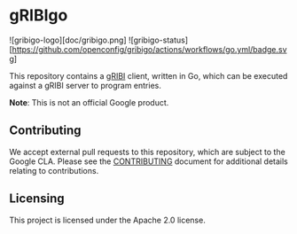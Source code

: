 # gRIBIgo

![gribigo-logo][doc/gribigo.png]
![gribigo-status][https://github.com/openconfig/gribigo/actions/workflows/go.yml/badge.svg]

This repository contains a [gRIBI](https://github.com/openconfig/gribi)
client, written in Go, which can be executed against a gRIBI server to
program entries.

**Note**: This is not an official Google product.

## Contributing

We accept external pull requests to this repository, which are subject
to the Google CLA. Please see the
[CONTRIBUTING](https://github.com/openconfig/gribigo/blob/master/CONTRIBUTING.md)
document for additional details relating to contributions.

## Licensing

This project is licensed under the Apache 2.0 license.
